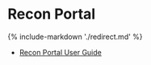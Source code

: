 # Recon Portal

{% include-markdown './redirect.md' %}

- [Recon Portal User Guide](../tools/recon/)
